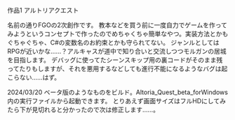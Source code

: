 作品1
アルトリアクエスト

名前の通りFGOの2次創作です。
教本などを買う前に一度自力でゲームを作ってみようというコンセプトで作ったのでめちゃくちゃ簡単なやつ。実装方法とかもぐちゃぐちゃ、C#の変数名のお約束とかも守られてない。
ジャンルとしてはRPGが近いかな……？アルキャスが道中で知り合いと交流しつつモルガンの居城を目指します。
デバッグに使ってたシーンスキップ用の裏コードがそのまま残ってたりもしますが、それを悪用するなどしても進行不能になるようなバグは起こらない……はず。

2024/03/20
ベータ版のようなものをビルド。Altoria_Quest_beta_forWindows内の実行ファイルから起動できます。
とりあえず画面サイズはフルHDにしてみたら下が見切れると分かったので次は修正します……。